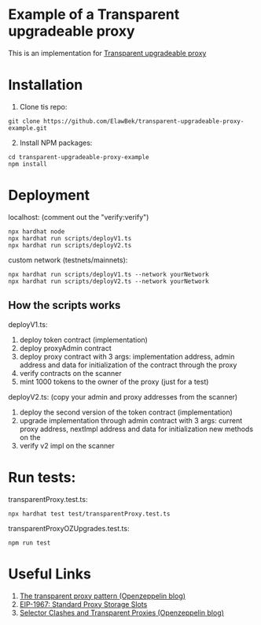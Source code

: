 # Example of a Transparent upgradeable proxy

This is an implementation for [Transparent upgradeable proxy](https://docs.openzeppelin.com/contracts/4.x/api/proxy#TransparentUpgradeableProxy)

# Installation

1. Clone tis repo:

```shell
git clone https://github.com/ElawBek/transparent-upgradeable-proxy-example.git
```

2. Install NPM packages:

```shell
cd transparent-upgradeable-proxy-example
npm install
```

# Deployment

localhost: (comment out the "verify:verify")

```shell
npx hardhat node
npx hardhat run scripts/deployV1.ts
npx hardhat run scripts/deployV2.ts
```

custom network (testnets/mainnets):

```shell
npx hardhat run scripts/deployV1.ts --network yourNetwork
npx hardhat run scripts/deployV2.ts --network yourNetwork
```

## How the scripts works

deployV1.ts:

1. deploy token contract (implementation)
2. deploy proxyAdmin contract
3. deploy proxy contract with 3 args: implementation address, admin address and data for initialization of the contract through the proxy
4. verify contracts on the scanner
5. mint 1000 tokens to the owner of the proxy (just for a test)

deployV2.ts: (copy your admin and proxy addresses from the scanner)

1. deploy the second version of the token contract (implementation)
2. upgrade implementation through admin contract with 3 args: current proxy address, nextImpl address and data for initialization new methods on the
3. verify v2 impl on the scanner

# Run tests:

transparentProxy.test.ts:

```shell
npx hardhat test test/transparentProxy.test.ts
```

transparentProxyOZUpgrades.test.ts:

```shell
npm run test
```

# Useful Links

1. [The transparent proxy pattern (Openzeppelin blog)](https://blog.openzeppelin.com/the-transparent-proxy-pattern/)
2. [EIP-1967: Standard Proxy Storage Slots](https://eips.ethereum.org/EIPS/eip-1967)
3. [Selector Clashes and Transparent Proxies (Openzeppelin blog)](https://blog.openzeppelin.com/the-state-of-smart-contract-upgrades/#transparent-proxies)
